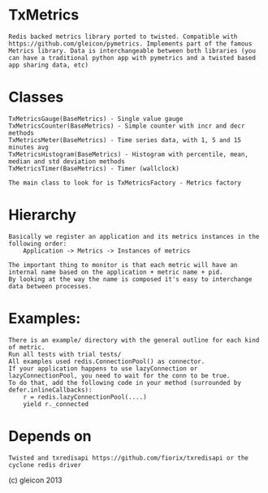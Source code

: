 # TxMetrics

    Redis backed metrics library ported to twisted. Compatible with https://github.com/gleicon/pymetrics. Implements part of the famous Metrics library. Data is interchangeable between both libraries (you can have a traditional python app with pymetrics and a twisted based app sharing data, etc)

# Classes

    TxMetricsGauge(BaseMetrics) - Single value gauge
    TxMetricsCounter(BaseMetrics) - Simple counter with incr and decr methods
    TxMetricsMeter(BaseMetrics) - Time series data, with 1, 5 and 15 minutes avg
    TxMetricsHistogram(BaseMetrics) - Histogram with percentile, mean, median and std deviation methods 
    TxMetricsTimer(BaseMetrics) - Timer (wallclock)

    The main class to look for is TxMetricsFactory - Metrics factory 

# Hierarchy

    Basically we register an application and its metrics instances in the following order:
        Application -> Metrics -> Instances of metrics

    The important thing to monitor is that each metric will have an internal name based on the application + metric name + pid.
    By looking at the way the name is composed it's easy to interchange data between processes.

# Examples:
    
    There is an example/ directory with the general outline for each kind of metric.
    Run all tests with trial tests/
    All examples used redis.ConnectionPool() as connector.
    If your application happens to use lazyConnection or lazyConnectionPool, you need to wait for the conn to be true.
    To do that, add the following code in your method (surrounded by defer.inlineCallbacks):
        r = redis.lazyConnectionPool(....)
        yield r._connected

# Depends on
    Twisted and txredisapi https://github.com/fiorix/txredisapi or the cyclone redis driver
   

(c) gleicon 2013
